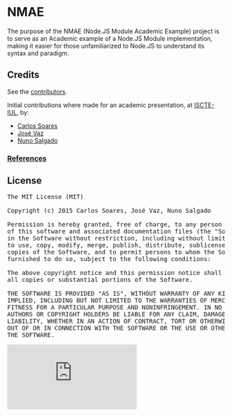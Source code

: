 # NMAE
The purpose of the NMAE (Node.JS Module Academic Example) project is to serve as an Academic example of a Node.JS Module implementation, making it easier for those unfamiliarized to Node.JS to understand its syntax and paradigm.

## Credits

  See the [contributors](https://github.com/cmpsoares91/NMAE/graphs/contributors).
  
  Initial contributions where made for an academic presentation, at [ISCTE-IUL](http://www.iscte-iul.pt/en/home.aspx), by:
   - [Carlos Soares](https://github.com/cmpsoares91/)
   - [José Vaz]()
   - [Nuno Salgado]()

### [References](https://github.com/cmpsoares91/NMAE/blob/master/REFERENCES.md)

## License

<pre>
The MIT License (MIT)

Copyright (c) 2015 Carlos Soares, José Vaz, Nuno Salgado

Permission is hereby granted, free of charge, to any person obtaining a copy
of this software and associated documentation files (the "Software"), to deal
in the Software without restriction, including without limitation the rights
to use, copy, modify, merge, publish, distribute, sublicense, and/or sell
copies of the Software, and to permit persons to whom the Software is
furnished to do so, subject to the following conditions:

The above copyright notice and this permission notice shall be included in
all copies or substantial portions of the Software.

THE SOFTWARE IS PROVIDED "AS IS", WITHOUT WARRANTY OF ANY KIND, EXPRESS OR
IMPLIED, INCLUDING BUT NOT LIMITED TO THE WARRANTIES OF MERCHANTABILITY,
FITNESS FOR A PARTICULAR PURPOSE AND NONINFRINGEMENT. IN NO EVENT SHALL THE
AUTHORS OR COPYRIGHT HOLDERS BE LIABLE FOR ANY CLAIM, DAMAGES OR OTHER
LIABILITY, WHETHER IN AN ACTION OF CONTRACT, TORT OR OTHERWISE, ARISING FROM,
OUT OF OR IN CONNECTION WITH THE SOFTWARE OR THE USE OR OTHER DEALINGS IN
THE SOFTWARE.
</pre>

[![Analytics](https://ga-beacon.appspot.com/UA-61026805-1/GitHub/NMAE/README.md)](https://github.com/igrigorik/ga-beacon)
